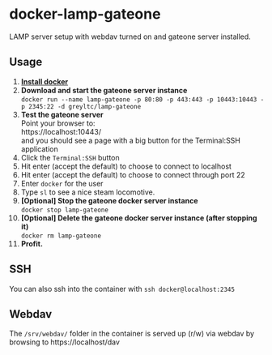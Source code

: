 # docker-lamp-gateone
LAMP server setup with webdav turned on and gateone server installed.

## Usage

1. [**Install docker**](https://docs.docker.com/installation/)
1. **Download and start the gateone server instance**  
`docker run --name lamp-gateone -p 80:80 -p 443:443 -p 10443:10443 -p 2345:22 -d greyltc/lamp-gateone`
1. **Test the gateone server**  
Point your browser to:  
https://localhost:10443/  
and you should see a page with a big button for the Terminal:SSH application  
1. Click the `Terminal:SSH` button
1. Hit enter (accept the default) to choose to connect to localhost
1. Hit enter (accept the default) to choose to connect through port 22
1. Enter `docker` for the user
1. Type `sl` to see a nice steam locomotive.
1. **[Optional] Stop the gateone docker server instance**  
`docker stop lamp-gateone`
1. **[Optional] Delete the gateone docker server instance (after stopping it)**  
`docker rm lamp-gateone`
1. **Profit.**

## SSH
You can also ssh into the container with `ssh docker@localhost:2345`

## Webdav
The `/srv/webdav/` folder in the container is served up (r/w) via webdav by browsing to https://localhost/dav
